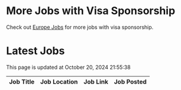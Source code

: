 # More Jobs with Visa Sponsorship

Check out [Europe Jobs](https://github.com/sureshparimi/europejobs#latest-jobs) for more jobs with visa sponsorship.

# Latest Jobs

This page is updated at October 20, 2024 21:55:38

| Job Title | Job Location | Job Link | Job Posted |
| --- | --- | --- | --- |
